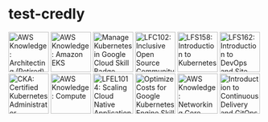 # test-credly

<!--START_SECTION:badges-->
<a href="https://www.credly.com/badges/e7329f38-8074-4e20-b933-dbeae0414d6a" title="AWS Knowledge: Architecting (Retired)"><img src="https://images.credly.com/size/80x80/images/519a6dba-f145-4c1a-85a2-1d173d6898d9/image.png" alt="AWS Knowledge: Architecting (Retired)" width="80" height="80"></a>
<a href="https://www.credly.com/badges/aa7dbf8c-1973-4592-9bf0-f2974e1fc800" title="AWS Knowledge: Amazon EKS"><img src="https://images.credly.com/size/80x80/images/9bcbde6d-1754-4617-9337-124f7b10a6c2/image.png" alt="AWS Knowledge: Amazon EKS" width="80" height="80"></a>
<a href="https://www.credly.com/badges/61ea1472-a468-4823-b8ee-6872ab5d3ff4" title="Manage Kubernetes in Google Cloud Skill Badge"><img src="https://images.credly.com/size/80x80/images/20cd679d-43c3-460e-979a-8feba38eaba6/image.png" alt="Manage Kubernetes in Google Cloud Skill Badge" width="80" height="80"></a>
<a href="https://www.credly.com/badges/853d0249-117c-49fe-8bea-23791ea0e3de" title="LFC102: Inclusive Open Source Community Orientation"><img src="https://images.credly.com/size/80x80/images/4c923ac7-3490-4198-8ee6-fa9d3eb99b0d/blob" alt="LFC102: Inclusive Open Source Community Orientation" width="80" height="80"></a>
<a href="https://www.credly.com/badges/81a69b73-454f-4fbe-9dc3-2a758c70447f" title="LFS158: Introduction to Kubernetes"><img src="https://images.credly.com/size/80x80/images/4b5a8636-c554-482d-bbdc-7925fb3624c3/blob" alt="LFS158: Introduction to Kubernetes" width="80" height="80"></a>
<a href="https://www.credly.com/badges/683701e0-b034-4253-85e5-be4e708d0ed9" title="LFS162: Introduction to DevOps and Site Reliability Engineering"><img src="https://images.credly.com/size/80x80/images/2397c05c-eb0e-4b08-be97-9e8261d43125/blob" alt="LFS162: Introduction to DevOps and Site Reliability Engineering" width="80" height="80"></a>
<a href="https://www.credly.com/badges/0b702f71-fc01-4bbe-a1dc-766b38ef086a" title="CKA: Certified Kubernetes Administrator"><img src="https://images.credly.com/size/80x80/images/8b8ed108-e77d-4396-ac59-2504583b9d54/cka_from_cncfsite__281_29.png" alt="CKA: Certified Kubernetes Administrator" width="80" height="80"></a>
<a href="https://www.credly.com/badges/664b0576-6729-4563-9b01-063d33023ab2" title="AWS Knowledge: Compute"><img src="https://images.credly.com/size/80x80/images/eba18772-5ecf-471b-b8af-dda79815b544/image.png" alt="AWS Knowledge: Compute" width="80" height="80"></a>
<a href="https://www.credly.com/badges/7ee048f2-d118-4808-aeff-2c7928187dd9" title="LFEL1014: Scaling Cloud Native Applications with KEDA"><img src="https://images.credly.com/size/80x80/images/c35303ff-2b71-4f77-8fb2-c985c39dbf7f/blob" alt="LFEL1014: Scaling Cloud Native Applications with KEDA" width="80" height="80"></a>
<a href="https://www.credly.com/badges/56db474d-4f1e-48ad-afa6-92279cbd5b81" title="Optimize Costs for Google Kubernetes Engine Skill Badge"><img src="https://images.credly.com/size/80x80/images/258d3147-f075-4308-bdb0-fb8d5e1d4d0e/image.png" alt="Optimize Costs for Google Kubernetes Engine Skill Badge" width="80" height="80"></a>
<a href="https://www.credly.com/badges/fd02fc41-71bd-4c23-9824-aa1596a99155" title="AWS Knowledge: Networking Core"><img src="https://images.credly.com/size/80x80/images/e75f222b-7f75-4d7b-8a6a-67d68aa59d62/image.png" alt="AWS Knowledge: Networking Core" width="80" height="80"></a>
<a href="https://www.credly.com/users/vitali-bicov/badges" title="Introduction to Continuous Delivery and GitOps using Argo CD"><img src="https://images.credly.com/size/80x80/images/341a52f2-483c-4bb6-92f5-a4efbc608b5f/e8435d7c-18ab-4958-9393-a7a24344ed01_cached_image_20250709-27-8y2j4a.png" alt="Introduction to Continuous Delivery and GitOps using Argo CD" width="80" height="80"></a>
<!--END_SECTION:badges-->
